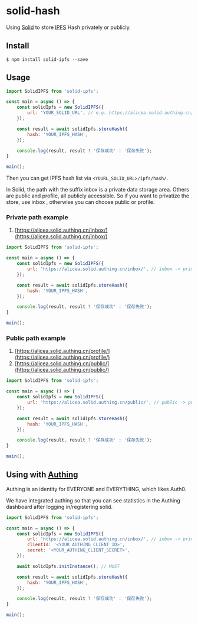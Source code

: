 # solid-hash

Using [Solid](https://solid.inrupt.com) to store [IPFS](https://ipfs.io) Hash privately or publicly.

## Install

```shell
$ npm install solid-ipfs --save
```

## Usage

```javascript
import SolidIPFS from 'solid-ipfs';

const main = async () => {
    const solidIpfs = new SolidIPFS({
        url: 'YOUR_SOLID_URL', // e.g. https://alicea.solid.authing.cn/inbox/
    });

    const result = await solidIpfs.storeHash({
        hash: 'YOUR_IPFS_HASH',
    });

    console.log(result, result ? '保存成功' : '保存失败');
}

main();
```

Then you can get IPFS hash list via `<YOURL_SOLID_URL>/ipfs/hash/`.

In Solid, the path with the suffix inbox is a private data storage area. Others are public and profile, all publicly accessible. So if you want to privatize the store, use inbox , otherwise you can choose public or profile.

### Private path example

1. [https://alicea.solid.authing.cn/inbox/](https://alicea.solid.authing.cn/inbox/)

```javascript
import SolidIPFS from 'solid-ipfs';

const main = async () => {
    const solidIpfs = new SolidIPFS({
        url: 'https://alicea.solid.authing.cn/inbox/', // inbox -> private
    });

    const result = await solidIpfs.storeHash({
        hash: 'YOUR_IPFS_HASH',
    });

    console.log(result, result ? '保存成功' : '保存失败');
}

main();
```

### Public path example

1. [https://alicea.solid.authing.cn/profile/](https://alicea.solid.authing.cn/profile/)
2. [https://alicea.solid.authing.cn/public/](https://alicea.solid.authing.cn/public/)

```javascript
import SolidIPFS from 'solid-ipfs';

const main = async () => {
    const solidIpfs = new SolidIPFS({
        url: 'https://alicea.solid.authing.cn/public/', // public -> public
    });

    const result = await solidIpfs.storeHash({
        hash: 'YOUR_IPFS_HASH',
    });

    console.log(result, result ? '保存成功' : '保存失败');
}

main();
```

## Using with [Authing](https://authing.cn)

Authing is an identity for EVERYONE and EVERYTHING, which likes Auth0.

We have integrated authing so that you can see statistics in the Authing dashboard after logging in/registering solid.

```javascript
import SolidIPFS from 'solid-ipfs';

const main = async () => {
    const solidIpfs = new SolidIPFS({
        url: 'https://alicea.solid.authing.cn/inbox/', // inbox -> private
        clientId: '<YOUR_AUTHING_CLIENT_ID>',
        secret: '<YOUR_AUTHING_CLIENT_SECRET>',
    });

    await solidIpfs.initInstance(); // MUST

    const result = await solidIpfs.storeHash({
        hash: 'YOUR_IPFS_HASH',
    });

    console.log(result, result ? '保存成功' : '保存失败');
}

main();
```
